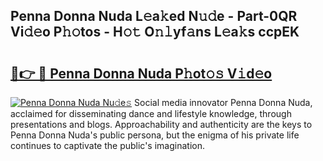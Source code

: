 ## Penna Donna Nuda L𝚎a𝚔ed N𝚞𝚍e - Part-0QR Vi𝚍𝚎o P𝚑𝚘tos - H𝚘𝚝 O𝚗𝚕yf𝚊ns L𝚎a𝚔s ccpEK

# <h2><a href="http://kf4efj6.oniu.top/?m=Penna+Donna+Nuda">🔗👉 🔴 Penna Donna Nuda P𝚑ot𝚘𝚜 V𝚒d𝚎o</a></h2>

[![Penna Donna Nuda Nu𝚍e𝚜](https://i.imgur.com/0qMVB7G.gif)](http://kf4efj6.oniu.top/?m=Penna+Donna+Nuda)
Social media innovator Penna Donna Nuda, acclaimed for disseminating dance and lifestyle knowledge, through presentations and blogs. Approachability and authenticity are the keys to Penna Donna Nuda's public persona, but the enigma of his private life continues to captivate the public's imagination.  
